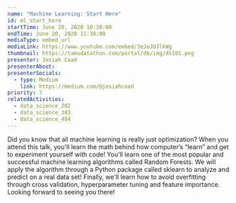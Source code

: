 ```yaml
---
name: "Machine Learning: Start Here"
id: ml_start_here
startTime: June 20, 2020 10:30:00
endTime: June 20, 2020 11:30:00
mediaType: embed_url
mediaLink: https://www.youtube.com/embed/3eJoJUJlkWg
thumbnail: https://tamudatathon.com/portal/db/img/ds101.png
presenter: Josiah Coad
presenterAbout: 
presenterSocials:
  - type: Medium
    link: https://medium.com/@josiahcoad
priority: 7
relatedActivities:
  - data_science_202
  - data_science_303
  - data_science_404
---
```

Did you know that all machine learning is really just optimization? When you attend this talk, you'll learn the math behind how computer’s “learn” and get to experiment yourself with code! You'll learn one of the most popular and successful machine learning algorithms called Random Forests. We will apply the algorithm through a Python package called sklearn to analyze and predict on a real data set! Finally, we'll learn how to avoid overfitting through cross validation, hyperparameter tuning and feature importance. Looking forward to seeing you there!